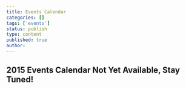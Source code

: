 ```yaml
---
title: Events Calendar
categories: []
tags: ['events']
status: publish
type: content
published: true
author: 
---
```


## 2015 Events Calendar Not Yet Available, Stay Tuned!
